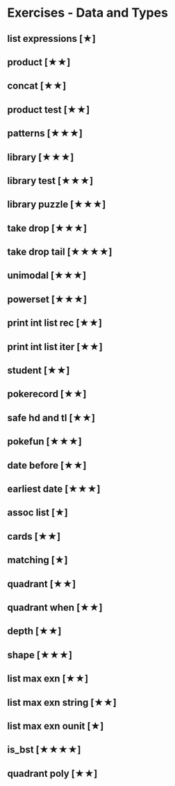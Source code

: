 # Exercises - Data and Types
## list expressions [★]

## product [★★]

## concat [★★]

## product test [★★]

## patterns [★★★]

## library [★★★]

## library test [★★★]

## library puzzle [★★★]

## take drop [★★★]

## take drop tail [★★★★]

## unimodal [★★★]

## powerset [★★★]

## print int list rec [★★]

## print int list iter [★★]

## student [★★]

## pokerecord [★★]

## safe hd and tl [★★]

## pokefun [★★★]

## date before [★★]

## earliest date [★★★]

## assoc list [★]

## cards [★★]

## matching [★]

## quadrant [★★]

## quadrant when [★★]

## depth [★★]

## shape [★★★]

## list max exn [★★]

## list max exn string [★★]

## list max exn ounit [★]

## is_bst [★★★★]

## quadrant poly [★★]
